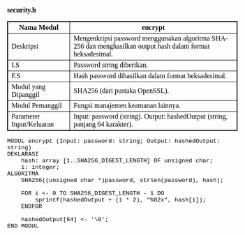 <style>
    body{
        font-family:"Times New Roman";
        font-size: 11pt;
        color: black;
        margin: 0;
    }
    code,
    pre code{
        font-family: "Courier New";
        font-size:10pt;
        color: black;
    }
    table,
    tr,
    td,
    th{
        border: 1pt solid black;
    }
    h3{
        font-size:12pt;
    }
</style>

### security.h

| Nama Modul               | encrypt                                                                                                     |
| ------------------------ | ----------------------------------------------------------------------------------------------------------- |
| Deskripsi                | Mengenkripsi password menggunakan algoritma SHA-256 dan menghasilkan output hash dalam format heksadesimal. |
| I.S                      | Password string diberikan.                                                                                  |
| F.S                      | Hash password dihasilkan dalam format heksadesimal.                                                         |
| Modul yang Dipanggil     | SHA256 (dari pustaka OpenSSL).                                                                              |
| Modul Pemanggil          | Fungsi manajemen keamanan lainnya.                                                                          |
| Parameter Input/Keluaran | Input: password (string). Output: hashedOutput (string, panjang 64 karakter).                               |

```
MODUL encrypt (Input: password: string; Output: hashedOutput: string)
DEKLARASI
    hash: array [1..SHA256_DIGEST_LENGTH] OF unsigned char;
    i: integer;
ALGORITMA
    SHA256((unsigned char *)password, strlen(password), hash);

    FOR i <- 0 TO SHA256_DIGEST_LENGTH - 1 DO
        sprintf(hashedOutput + (i * 2), "%02x", hash[i]);
    ENDFOR

    hashedOutput[64] <- '\0';
END MODUL
```
